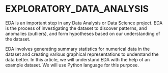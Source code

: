 # EXPLORATORY_DATA_ANALYSIS
EDA is an important step in any Data Analysis or Data Science project. EDA is the process of investigating the dataset to discover patterns, and anomalies (outliers), and form hypotheses based on our understanding of the dataset.

EDA involves generating summary statistics for numerical data in the dataset and creating various graphical representations to understand the data better. In this article, we will understand EDA with the help of an example dataset. We will use Python language for this purpose.
